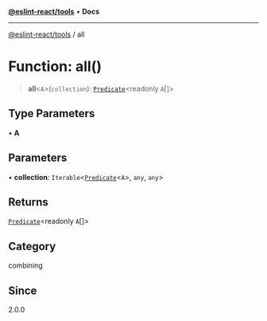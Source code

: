 [**@eslint-react/tools**](../README.md) • **Docs**

***

[@eslint-react/tools](../README.md) / all

# Function: all()

> **all**\<`A`\>(`collection`): [`Predicate`](../interfaces/Predicate.md)\<readonly `A`[]\>

## Type Parameters

• **A**

## Parameters

• **collection**: `Iterable`\<[`Predicate`](../interfaces/Predicate.md)\<`A`\>, `any`, `any`\>

## Returns

[`Predicate`](../interfaces/Predicate.md)\<readonly `A`[]\>

## Category

combining

## Since

2.0.0
